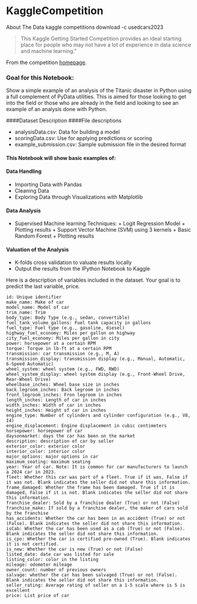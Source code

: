 # KaggleCompetition
About The Data
kaggle competitions download -c usedcars2023

>This Kaggle Getting Started Competition provides an ideal starting place for people who may not have a lot of experience in data science and machine learning."

From the competition [homepage](http://www.kaggle.com/c/titanic-gettingStarted).

### Goal for this Notebook:
Show a simple example of an analysis of the Titanic disaster in Python using a full complement of PyData utilities. This is aimed for those looking to get into the field or those who are already in the field and looking to see an example of an analysis done with Python.

####Dataset Description
####File descriptions

*    analysisData.csv: Data for building a model
*    scoringData.csv: Use for applying predictions or scoring
*    example_submission.csv: Sample submission file in the desired format


#### This Notebook will show basic examples of:
#### Data Handling
*   Importing Data with Pandas
*   Cleaning Data
*   Exploring Data through Visualizations with Matplotlib

#### Data Analysis
*    Supervised Machine learning Techniques:
    +   Logit Regression Model
    +   Plotting results
    +   Support Vector Machine (SVM) using 3 kernels
    +   Basic Random Forest
    +   Plotting results

#### Valuation of the Analysis
*   K-folds cross validation to valuate results locally
*   Output the results from the IPython Notebook to Kaggle

Here is a description of variables included in the dataset. Your goal is to predict the last variable, price.

    id: Unique identifier
    make_name: Make of car
    model_name: Model of car
    trim_name: Trim
    body_type: Body Type (e.g., sedan, convertible)
    fuel_tank_volume_gallons: Fuel tank capacity in gallons
    fuel_type: Fuel type (e.g., gasoline, diesel)
    highway_fuel_economy: Miles per gallon on highway
    city_fuel_economy: Miles per gallon in city
    power: horsepower at a certain RPM
    torque: Torque in lb-ft at a certain RPM
    transmission: car transmission (e.g., M, A)
    transmission_display: transmission display (e.g., Manual, Automatic, 6-Speed Automatic)
    wheel_system: wheel system (e.g., FWD, RWD)
    wheel_system_display: wheel system display (e.g., Front-Wheel Drive, Rear-Wheel Drive)
    wheelbase_inches: Wheel base size in inches
    back_legroom_inches: Back legroom in inches
    front_legroom_inches: Fron legroom in inches
    length_inches: Length of car in inches
    width_inches: Width of car in inches
    height_inches: Height of car in inches
    engine_type: Number of cylinders and cylinder configuration (e.g., V8, I4)
    engine_displacement: Engine displacement in cubic centimeters
    horsepower: horsepower of car
    daysonmarket: days the car has been on the market
    description: description of car by seller
    exterior_color: exterior color
    interior_color: interior color
    major_options: major options in car
    maximum_seating: maximum seating
    year: Year of car. Note: It is common for car manufacturers to launch a 2024 car in 2023.
    fleet: Whether this car was part of a fleet. True if it was, False if it was not. Blank indicates the seller did not share this information.
    frame_damaged: Whether the frame has been damaged. True if it is damaged, False if it is not. Blank indicates the seller did not share this information.
    franchise_dealer: Sold by a franchise dealer (True) or not (False)
    franchise_make: If sold by a franchise dealer, the maker of cars sold by the franchise
    has_accidents: Whether the car has been in an accident (True) or not (False). Blank indicates the seller did not share this information.
    isCab: Whether the car has been used as a cab (True) or not (False). Blank indicates the seller did not share this information.
    is_cpo: Whether the car is certified pre-owned (True). Blank indicates it is not certified.
    is_new: Whether the car is new (True) or not (False)
    listed_date: date car was listed for sale
    listing_color: color in the listing
    mileage: odometer mileage
    owner_count: number of previous owners
    salvage: whether the car has been salvaged (True) or not (False). Blank indicates the seller did not share this information.
    seller_rating: Average rating of seller on a 1-5 scale where is 5 is excellent
    price: List price of car

